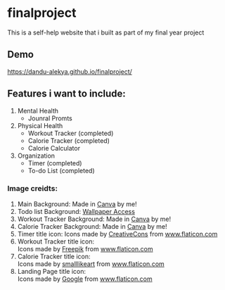 # finalproject
This is a self-help website that i built as part of my final year project
## Demo
https://dandu-alekya.github.io/finalproject/

## Features i want to include:
1. Mental Health 
   * Jounral Promts
2. Physical Health   
   * Workout Tracker (completed)
   * Calorie Tracker (completed)
   * Calorie Calculator
3. Organization
   * Timer (completed)
   * To-do List (completed)

### Image creidts: 
1. Main Background: Made in <a href="https://www.canva.com/">Canva</a> by me!
2. Todo list Background: <a href="https://wallpaperaccess.com/brown-aesthetic-laptop">Wallpaper Access</a>
3. Workout Tracker Background: Made in <a href="https://www.canva.com/">Canva</a> by me!
4. Calorie Tracker Background:  Made in <a href="https://www.canva.com/">Canva</a> by me!
5. Timer title icon: Icons made by <a href="https://www.flaticon.com/authors/creativecons" title="CreativeCons">CreativeCons</a> from <a href="https://www.flaticon.com/" title="Flaticon">www.flaticon.com</a>
6. Workout Tracker title icon: <div>Icons made by <a href="https://www.freepik.com" title="Freepik">Freepik</a> from <a href="https://www.flaticon.com/" title="Flaticon">www.flaticon.com</a></div>
7. Calorie Tracker title icon: <div>Icons made by <a href="https://www.flaticon.com/authors/smalllikeart" title="smalllikeart">smalllikeart</a> from <a href="https://www.flaticon.com/" title="Flaticon">www.flaticon.com</a></div>
8. Landing Page title icon: <div>Icons made by <a href="https://www.flaticon.com/authors/google" title="Google">Google</a> from <a href="https://www.flaticon.com/" title="Flaticon">www.flaticon.com</a></div>
